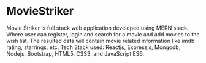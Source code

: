 # MovieStriker
Movie Striker is full stack web application developed using MERN stack. Where user can register, login and search for a movie and add movies to the wish list. The resulted data will contain movie related information like imdb rating, starrings, etc. Tech Stack used: Reactjs, Expressjs, Mongodb, Nodejs, Bootstrap, HTML5, CSS3, and JavaScript ES6.
